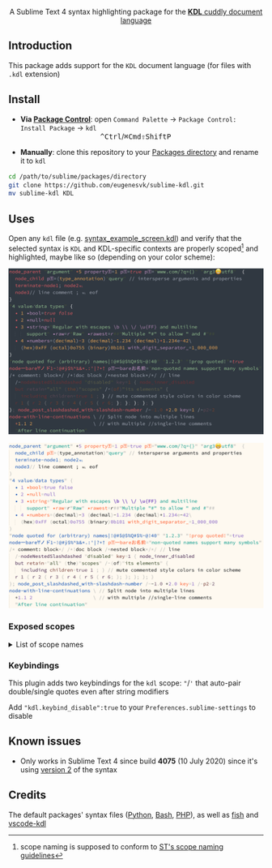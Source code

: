 <p align="center">
A Sublime Text 4 syntax highlighting package for the <a href="https://kdl.dev"><b>KDL</b> cuddly document language</a>
</p>

## Introduction

This package adds support for the `KDL` document language (for files with `.kdl` extension)

## Install

- __Via [Package Control](https://packagecontrol.io)__: open `Command Palette` → `Package Control: Install Package` → `kdl`<br>
                                          <kbd>^Ctrl</kbd>/<kbd>⌘Cmd</kbd><kbd>⇧Shift</kbd><kbd>P</kbd>

- __Manually__: clone this repository to your [Packages directory](https://www.sublimetext.com/docs/packages.html) and rename it to `kdl`
```sh
cd /path/to/sublime/packages/directory
git clone https://github.com/eugenesvk/sublime-kdl.git
mv sublime-kdl KDL
```

## Uses

Open any `kdl` file (e.g. [syntax_example_screen.kdl](./test/syntax_example_screen.kdl)) and verify that the selected syntax is `KDL` and KDL-specific contexts are properly scoped[^1] and highlighted, maybe like so (depending on your color scheme):

![KDL syntax screenshot solarized](https://github.com/eugenesvk/sublime-KDL/blob/main/doc/KDL_syntax_dark.png?raw=true "Custom solarized scheme")

![KDL syntax screenshot default](https://github.com/eugenesvk/sublime-KDL/blob/main/doc/KDL_syntax_light.png?raw=true "Default color scheme")

[^1]: scope naming is supposed to conform to [ST's scope naming guidelines](https://www.sublimetext.com/docs/scope_naming.html)

### Exposed scopes
<details>
<summary>List of scope names</summary>

  | KDL construct	| Scope name
  | :------------	| :----------
  | Mappings     	| `meta.mapping` `.key`/`.value` <br> `punctuation.separator.key-value` `punctuation.section.mapping` `.begin`/`.end` `.kdl`
  | Number       	| `meta.number` `.decimal`/`.float` <br> `.integer` `.binary`/`.decimal`/`.hexadecimal`/`.octal` <br> `constant.numeric` `.base`/`.exponent`/`.integer`/`.significand`/`.value` <br> `punctuation.separator` `.decimal`/`.exponent` `.kdl`
  | String       	| `meta.string` `storage.type.string` `string.quoted.double` `string.quoted.double.raw` <br> `punctuation.definition.string` `.begin`/`.end` `.kdl`
  | Comment      	| `comment.block` `comment.block.documentation` `comment.line.double-slash` <br> `punctuation.definition.comment` `begin`/`end` `.kdl`
  | Annotation   	| `meta.annotation` `punctuation.separator.annotation` `.begin`/`.end` `.kdl`
  | Entity       	| `entity.name` `.tag`/`.type`/`.tag.node` <br> `entity.other.attribute-name` `.kdl`
  | Others       	| `constant.character` `.escape`/`.escape.unicode.16-bit-hex` <br> `constant.language` `.boolean`/`.null` <br> `keyword.operator.arithmetic` `punctuation.separator.continuation.line` `punctuation.terminator.node` `.kdl`

</details>

### Keybindings

This plugin adds two keybindings for the `kdl` scope: `"`/`'` that auto-pair double/single quotes even after string modifiers

Add `"kdl.keybind_disable":true` to your `Preferences.sublime-settings` to disable

## Known issues

- Only works in Sublime Text 4 since build __4075__ (10 July 2020) since it's using [version 2](https://www.sublimetext.com/docs/syntax.html) of the syntax

## Credits

The default packages' syntax files ([Python](https://github.com/sublimehq/Packages/blob/master/Python/Python.sublime-syntax), [Bash](https://github.com/sublimehq/Packages/blob/master/ShellScript/Bash.sublime-syntax), [PHP](https://github.com/sublimehq/Packages/blob/master/PHP/PHP.sublime-syntax)), as well as [fish](https://github.com/Phidica/sublime-fish/blob/master/fish.sublime-syntax) and [vscode-kdl](https://github.com/kdl-org/vscode-kdl)

